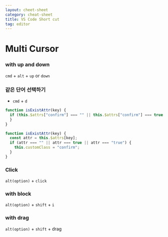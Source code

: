 ```yaml
---
layout: cheet-sheet
category: cheat-sheet
title: VS Code Short cut
tag: editor
---
```


# Multi Cursor

### with up and down

`cmd` + `alt` + `up` or `down`

### 같은 단어 선택하기

- `cmd` + `d`

```js
function isExistAttr(key) {
  if (this.$attrs["confirm"] === "" || this.$attrs["confirm"] === true || this.$attrs["confirm"] === "true") {
  }
}
```

```js
function isExistAttr(key) {
  const attr = this.$attrs[key];
  if (attr === "" || attr === true || attr === "true") {
    this.customClass = "confirm";
  }
}
```

### Click

`alt(option)` + `click`

### with block

`alt(option)` + `shift` + `i`

### with drag

`alt(option)` + `shift` + drag
